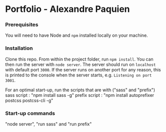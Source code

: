 # Portfolio - Alexandre Paquien #

### Prerequisites ###

You will need to have Node and `npm` installed locally on your machine.

### Installation ###

Clone this repo. From within the project folder, run `npm install`. You 
can then run the server with `node server`. 
The server should run on `localhost` with default port `3000`. If the
server runs on another port for any reason, this is printed to the
console when the server starts, e.g. `Listening on port 3001`.

For an optimal start-up, run the scripts that are with ("sass" and "prefix")
sass script : "npm install sass -g"
prefix script : "npm install autoprefixer postcss postcss-cli -g"

### Start-up commands ###
"node server", "run sass" and "run prefix"
